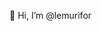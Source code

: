 👋 Hi, I’m @lemurifor

<!---
lemurifor/lemurifor is a ✨ special ✨ repository because its `README.md` (this file) appears on your GitHub profile.
You can click the Preview link to take a look at your changes.
--->
